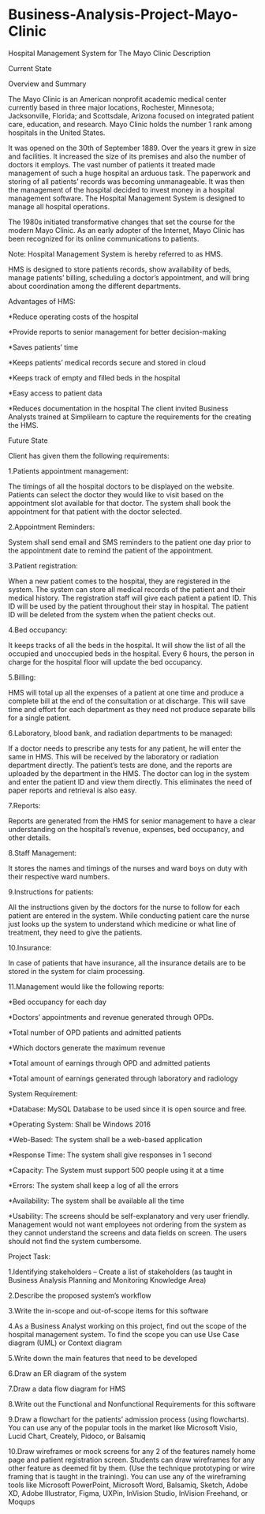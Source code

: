 # Business-Analysis-Project-Mayo-Clinic
Hospital Management System for The Mayo Clinic
Description

Current State

 

Overview and Summary

The Mayo Clinic is an American nonprofit academic medical center currently based in three major locations, Rochester, Minnesota; Jacksonville, Florida; and Scottsdale, Arizona focused on integrated patient care, education, and research. Mayo Clinic holds the number 1 rank among hospitals in the United States.

It was opened on the 30th of September 1889. Over the years it grew in size and facilities. It increased the size of its premises and also the number of doctors it employs. The vast number of patients it treated made management of such a huge hospital an arduous task. The paperwork and storing of all patients’ records was becoming unmanageable. It was then the management of the hospital decided to invest money in a hospital management software. The Hospital Management System is designed to manage all hospital operations.

The 1980s initiated transformative changes that set the course for the modern Mayo Clinic. As an early adopter of the Internet, Mayo Clinic has been recognized for its online communications to patients.

Note: Hospital Management System is hereby referred to as HMS.

HMS is designed to store patients records, show availability of beds, manage patients’ billing, scheduling a doctor’s appointment, and will bring about coordination among the different departments. 

Advantages of HMS:

*Reduce operating costs of the hospital

*Provide reports to senior management for better decision-making

*Saves patients’ time

*Keeps patients’ medical records secure and stored in cloud 

*Keeps track of empty and filled beds in the hospital

*Easy access to patient data

*Reduces documentation in the hospital
The client invited Business Analysts trained at Simplilearn to capture the requirements for the creating the HMS. 

 

Future State

Client has given them the following requirements:

1.Patients appointment management:

The timings of all the hospital doctors to be displayed on the website. Patients can select the doctor they would like to visit based on the appointment slot available for that doctor. The system shall book the appointment for that patient with the doctor selected.

2.Appointment Reminders:

System shall send email and SMS reminders to the patient one day prior to the appointment date to remind the patient of the appointment. 

3.Patient registration:

When a new patient comes to the hospital, they are registered in the system. The system can store all medical records of the patient and their medical history. The registration staff will give each patient a patient ID. This ID will be used by the patient throughout their stay in hospital. The patient ID will be deleted from the system when the patient checks out.

4.Bed occupancy:

It keeps tracks of all the beds in the hospital. It will show the list of all the occupied and unoccupied beds in the hospital. Every 6 hours, the person in charge for the hospital floor will update the bed occupancy. 

5.Billing:

HMS will total up all the expenses of a patient at one time and produce a complete bill at the end of the consultation or at discharge. This will save time and effort for each department as they need not produce separate bills for a single patient.

6.Laboratory, blood bank, and radiation departments to be managed:

If a doctor needs to prescribe any tests for any patient, he will enter the same in HMS. This will be received by the laboratory or radiation department directly. The patient’s tests are done, and the reports are uploaded by the department in the HMS. The doctor can log in the system and enter the patient ID and view them directly. This eliminates the need of paper reports and retrieval is also easy. 

7.Reports:                                                                                                              

Reports are generated from the HMS for senior management to have a clear understanding on the hospital’s revenue, expenses, bed occupancy, and other details. 

8.Staff Management:                                                                                                                                     

It stores the names and timings of the nurses and ward boys on duty with their respective ward numbers. 

9.Instructions for patients:

All the instructions given by the doctors for the nurse to follow for each patient are entered in the system. While conducting patient care the nurse just looks up the system to understand which medicine or what line of treatment, they need to give the patients. 

10.Insurance:

In case of patients that have insurance, all the insurance details are to be stored in the system for claim processing. 

11.Management would like the following reports:

*Bed occupancy for each day

*Doctors’ appointments and revenue generated through OPDs.

*Total number of OPD patients and admitted patients

*Which doctors generate the maximum revenue

*Total amount of earnings through OPD and admitted patients

*Total amount of earnings generated through laboratory and radiology


 

System Requirement:

*Database: MySQL Database to be used since it is open source and free.

*Operating System: Shall be Windows 2016 

*Web-Based: The system shall be a web-based application 

*Response Time: The system shall give responses in 1 second

*Capacity: The System must support 500 people using it at a time 

*Errors: The system shall keep a log of all the errors

*Availability: The system shall be available all the time

*Usability: The screens should be self-explanatory and very user friendly. Management would not want employees not ordering from the system as they cannot understand the screens and data fields on screen. The users should not find the system cumbersome. 

 

Project Task: 

 

1.Identifying stakeholders – Create a list of stakeholders (as taught in Business Analysis Planning and Monitoring Knowledge Area)

2.Describe the proposed system’s workflow

3.Write the in-scope and out-of-scope items for this software

4.As a Business Analyst working on this project, find out the scope of the hospital management system. To find the scope you can use Use Case diagram (UML) or Context diagram

5.Write down the main features that need to be developed

6.Draw an ER diagram of the system

7.Draw a data flow diagram for HMS 

8.Write out the Functional and Nonfunctional Requirements for this software

9.Draw a flowchart for the patients’ admission process (using flowcharts). You can use any of the popular tools in the market like Microsoft Visio, Lucid Chart, Creately, Pidoco, or Balsamiq

10.Draw wireframes or mock screens for any 2 of the features namely home page and patient registration screen. Students can draw wireframes for any other feature as deemed fit by them. (Use the technique prototyping or wire framing that is taught in the training). You can use any of the wireframing tools like Microsoft PowerPoint, Microsoft Word, Balsamiq, Sketch, Adobe XD, Adobe Illustrator, Figma, UXPin, InVision Studio, InVision Freehand, or Moqups
